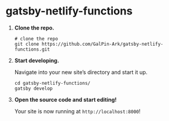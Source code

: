# gatsby-netlify-functions

1.  **Clone the repo.**


    ```shell
    # clone the repo
    git clone https://github.com/GalPin-Ark/gatsby-netlify-functions.git
    ```

1.  **Start developing.**

    Navigate into your new site’s directory and start it up.

    ```shell
    cd gatsby-netlify-functions/
    gatsby develop
    ```

1.  **Open the source code and start editing!**

    Your site is now running at `http://localhost:8000`!

